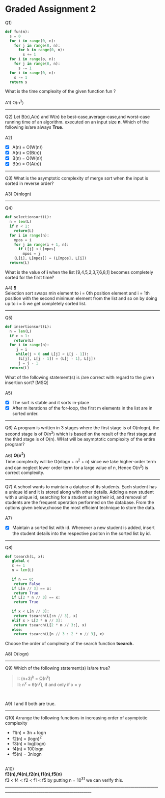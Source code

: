 # Graded Assignment 2

Q1)
```python
def fun(n):
  s = 0
  for i in range(0, n):
    for j in range(0, n):
      for k in range(0, n):
        s += 1
  for i in range(o, n):
    for j in range(0, n):
      s -= 1
  for i in range(0, n):
    s -= 1
  return s
 ```
What is the time complexity of the given function fun ?
 </br></br>
A1) O(n<sup>3</sup>)
__________________________________________________________________________________________________________________________
Q2) Let B(n),A(n) and W(n) be best-case,average-case,and worst-case running time of an algorithm. executed on an input size **n**. Which of the following is/are always **True**.
 </br></br>
 A2)
- [x] A(n) = O(W(n))
- [x] A(n) = Ω(B(n))
- [x] B(n) = O(W(n))
- [x] B(n) = O(A(n))
__________________________________________________________________________________________________________________________
Q3)
What is the asymptotic complexity of merge sort when the input is sorted in reverse order?
</br></br>
A3)
O(nlogn)
__________________________________________________________________________________________________________________________
Q4)
```python
def selectionsort(L):
  n = len(L)
  if n < 1:
    return(L)
  for i in range(n):
    mpos = i
    for j in range(i + 1, n):
      if L[j] < L[mpos]
        mpos = j
    (L[i], L[mpos]) = (L[mpos], L[i])
  return(L)
 ```
 What is the value of **i** when the list [9,4,5,2,3,7,6,8,1] becomes completely sorted for the first time?
 </br></br>
A4) **5**</br>
Selection sort swaps min element to i = 0th position element and i = 1th position with the second minimum element from the list and so on by doing up to i = 5 we get completely sorted list.
__________________________________________________________________________________________________________________________
Q5)
```python
def insertionsort(L):
  n = len(L)
  if n < 1:
    return(L)
  for i in range(n):
     j = i
     while(j > 0 and L[j] < L[j - 1]):
      (L[j], L[j - 1]) = (L[j - 1], L[j])
      j = j - 1
  return(L)
 ```
 What of the following statement(s) is /are correct with regard to the given insertion sort? [MSQ]
 </br></br>
A5)
- [x] The sort is stable and it sorts in-place
- [x] After m iterations of the for-loop, the first m elements in the list are in sorted order.
__________________________________________________________________________________________________________________________
Q6)
A program is written in 3 stages where the first stage is of O(nlogn), the second stage is of O(n<sup>2</sup>) which is based on the result of the first stage,and the third stage is of O(n). WHat will be asymptotic complexity of the entire program?
 </br></br>
A6)
**O(n<sup>2</sup>)**</br>
Time complexity will be O(nlogn + n<sup>2</sup> + n) since we take higher-order term and can neglect lower order term for a large value of n, Hence O(n<sup>2</sup>) is correct complexity.
__________________________________________________________________________________________________________________________
Q7)
A school wants to maintain a databse of its students. Each student has a unique id and it is stored along with other details. Adding a new student with a unique id, searching for a student using their id, and removal of students are the frequent operation performed on the database. From the options given below,choose the most efficient technique to store the data.
 </br></br>
A7)
- [x] Maintain a sorted list with id. Whenever a new student is added, insert the student details into the respective positon in the sorted list by id.
__________________________________________________________________________________________________________________________
Q8)
```python
def tsearch(L, x):
   global c
   c += 1
   n = len(L)
   
   if n == 0:
    return False
   if L[n // 3] == x:
    return True
   if L[2 * n // 3] == x:
    return True
   
   if x < L[n // 3]:
    return tsearch(L[:n // 3], x)
   elif x > L[2 * n // 3]:
    return tsearch(L[2 * n // 3:], x)
   else:
    return tsearch(L[n // 3 : 2 * n // 3], x)
 ```
Choose the order of complexity of the search function **tsearch.**
 </br></br>
A8)
O(logn)
__________________________________________________________________________________________________________________________
Q9)
Which of the following statement(s) is/are true?

> I: (n+3)<sup>k</sup> = Ω(n<sup>k</sup>)</br>
> II: n<sup>x</sup> = θ(n<sup>y</sup>), if and only if x = y
</br>

A9)
I and II both are true.
__________________________________________________________________________________________________________________________
Q10)
Arrange the following functions in increasing order of asymptotic complexity

- f1(n) = 3n + logn
- f2(n) = (logn)<sup>2</sup>
- f3(n) = log(logn)
- f4(n) = 100logn
- f5(n) = 3nlogn
</br>
A10)</br>
<strong>f3(n),f4(n),f2(n),f1(n),f5(n)</strong></br>
f3 < f4 < f2 < f1 < f5 by putting n = 10<sup>31</sup> we can verify this.
__________________________________________________________________________________________________________________________
